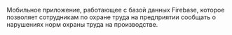 Мобильное приложение, работающее с базой данных Firebase, которое позволяет сотрудникам по охране труда на предприятии сообщать о нарушениях норм охраны труда на производстве. 
